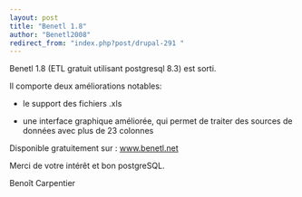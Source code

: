 ```yaml
---
layout: post
title: "Benetl 1.8"
author: "Benetl2008"
redirect_from: "index.php?post/drupal-291 "
---
```




Benetl 1.8 (ETL gratuit utilisant postgresql 8.3) est sorti.

Il comporte deux améliorations notables:

- le support des fichiers .xls

- une interface graphique améliorée, qui permet de traiter des sources de données avec plus de 23 colonnes

Disponible gratuitement sur : www.benetl.net

Merci de votre intérêt et bon postgreSQL.

Benoît Carpentier
